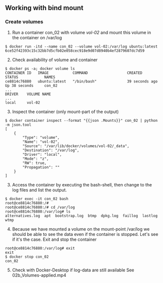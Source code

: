 ## Working with bind mount
### Create volumes
1. Run a container con_02 with volume *vol-02* and mount
this volume in the container on /var/log
```
$ docker run -itd --name con_02 --volume vol-02:/var/log ubuntu:latest
6ce52f42393c15c32bb7d5cfb02e058cec918e9d07d8940b4ef2879607dc7d59
```
2. Check availability of volume and container
```
$ docker ps -a; docker volume ls
CONTAINER ID   IMAGE           COMMAND                  CREATED          STATUS            NAMES   
ce8814c76880   ubuntu:latest   "/bin/bash"              39 seconds ago   Up 38 seconds     con_02  
...
DRIVER    VOLUME NAME
...
local     vol-02
```
3. Inspect the container (only mount-part of the output)
```
$ docker container inspect --format "{{json .Mounts}}" con_02 | python -m json.tool
[
    {
        "Type": "volume",
        "Name": "vol-02",
        "Source": "/var/lib/docker/volumes/vol-02/_data",
        "Destination": "/var/log",
        "Driver": "local",
        "Mode": "z",
        "RW": true,
        "Propagation": ""
    }
]
```
3. Access the container by executing the bash-shell, 
then change to the log files and list the output. 
```
$ docker exec -it con_02 bash
root@ce8814c76880:/#
root@ce8814c76880:/# cd /var/log
root@ce8814c76880:/var/log# ls
alternatives.log  apt  bootstrap.log  btmp  dpkg.log  faillog  lastlog  wtmp
```
4. Because we have mounted a volume on the mount-point /var/log we should be able 
to see the data even if the container is stopped. Let's see if it's the case.
Exit and stop the container
```
root@ce8814c76880:/var/log# exit
exit
$ docker stop con_02
con_02
```
5. Check with Docker-Desktop if log-data are still available
See 02b_Volumes-applied.mp4